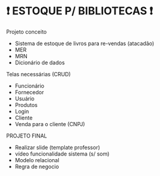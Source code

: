 # ❗ ESTOQUE P/ BIBLIOTECAS ❗

Projeto conceito

- Sistema de estoque de livros para re-vendas (atacadão)
- MER
- MRN
- Dicionário de dados

Telas necessárias (CRUD)

- Funcionário
- Fornecedor
- Usuário
- Produtos
- Login
- Cliente
- Venda para o cliente (CNPJ)

PROJETO FINAL

- Realizar slide (template professor)
- vídeo funcionalidade sistema (s/ som)
- Modelo relacional
- Regra de negocio
